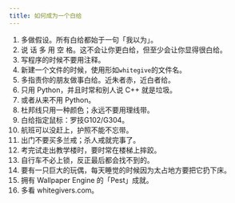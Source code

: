 ```yaml
---
title: 如何成为一个白给
---
```


1. 多做假设。所有白给都始于一句「我以为」。
2. 说 话 多 用 空 格。这不会让你更白给，但至少会让你显得很白给。
3. 写程序的时候不要用注释。
4. 新建一个文件的时候，使用形如`whitegive`的文件名。
5. 多指责你的朋友做事白给。近朱者赤，近白者给。
6. 只用 Python，并且时常和别人说 C++ 就是垃圾。
7. 或者从来不用 Python。
8. 杜邦线只用一种颜色；永远不要用理线带。
9. 白给指定鼠标：罗技G102/G304。
10. 航班可以没赶上，护照不能不忘带。
11. 出门不要买多兰戒；杀人戒就完事了。
12. 考完试走出教学楼时，要时常在楼梯上摔跤。
13. 自行车不必上锁，反正最后都会找不到的。
14. 要有一只巨大的玩偶，每天睡觉的时候因为太占地方要把它扔下床。
15. 拥有 Wallpaper Engine 的「Pest」成就。 
16. 多看 whitegivers.com。